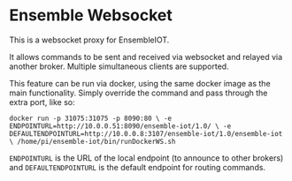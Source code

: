 Ensemble Websocket
==================

This is a websocket proxy for EnsembleIOT.

It allows commands to be sent and received via websocket and relayed via another broker. Multiple simultaneous clients are supported.

This feature can be run via docker, using the same docker image as the
main functionality. Simply override the command and pass through the
extra port, like so:

`
docker run -p 31075:31075 -p 8090:80 \
-e ENDPOINTURL=http://10.0.0.51:8090/ensemble-iot/1.0/ \
-e DEFAULTENDPOINTURL=http://10.0.0.8:3107/ensemble-iot/1.0/ensemble-iot \
/home/pi/ensemble-iot/bin/runDockerWS.sh
`

`ENDPOINTURL` is the URL of the local endpoint (to announce to other
brokers) and `DEFAULTENDPOINTURL` is the default endpoint for routing
commands.

